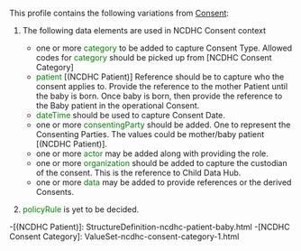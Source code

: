 This profile contains the following variations from [Consent](http://hl7.org/fhir/STU3/Consent):

1. The following data elements are used in NCDHC Consent context
   * one or more <span style='color:green'> category </span> to be added to capture Consent Type. Allowed codes for <span style='color:green'> category </span>  should be picked up from [NCDHC Consent Category]
   * <span style='color:green'> patient </span> [(NCDHC Patient)] Reference should be to capture who the consent applies to. Provide the reference to the mother Patient until the baby is born. Once baby is born, then provide the reference to the Baby patient in the operational Consent. 
   * <span style='color:green'> dateTime </span> should be used to capture Consent Date.
   * one or more <span style='color:green'> consentingParty </span> should be added. One to represent the Consenting Parties. The values could be mother/baby patient [(NCDHC Patient)].
   * one or more <span style='color:green'> actor </span> may be added along with providing the role. 
   * one or more <span style='color:green'> organization </span> should be added to capture the custodian of the consent. This is the reference to Child Data Hub. 
   * one or more <span style='color:green'> data </span> may be added to provide references or the derived Consents.    

   
1. <span style='color:green'>  policyRule </span> is yet to be decided.
  
-[(NCDHC Patient)]: StructureDefinition-ncdhc-patient-baby.html
-[NCDHC Consent Category]: ValueSet-ncdhc-consent-category-1.html